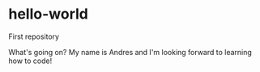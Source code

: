 # hello-world
First repository

What's going on?
My name is Andres and I'm looking forward to learning how to code!
